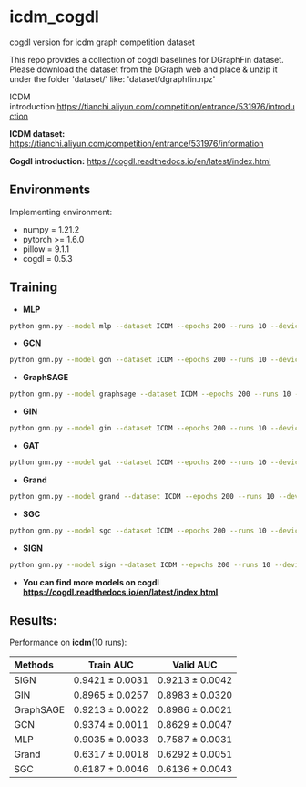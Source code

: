 # icdm_cogdl
cogdl version for icdm graph competition dataset

This repo provides a collection of cogdl baselines for DGraphFin dataset. Please download the dataset from the DGraph web and place & unzip it under the folder 'dataset/'  like: 'dataset/dgraphfin.npz'

ICDM introduction:https://tianchi.aliyun.com/competition/entrance/531976/introduction

**ICDM dataset:** https://tianchi.aliyun.com/competition/entrance/531976/information

**Cogdl introduction:** https://cogdl.readthedocs.io/en/latest/index.html

## Environments
Implementing environment:  
- numpy = 1.21.2  
- pytorch >= 1.6.0  
- pillow = 9.1.1
- cogdl = 0.5.3

## Training

- **MLP**
```bash
python gnn.py --model mlp --dataset ICDM --epochs 200 --runs 10 --device 0
```

- **GCN**
```bash
python gnn.py --model gcn --dataset ICDM --epochs 200 --runs 10 --device 0
```

- **GraphSAGE**
```bash
python gnn.py --model graphsage --dataset ICDM --epochs 200 --runs 10 --device 0
```

- **GIN**
```bash
python gnn.py --model gin --dataset ICDM --epochs 200 --runs 10 --device 0
```

- **GAT**
```bash
python gnn.py --model gat --dataset ICDM --epochs 200 --runs 10 --device 0
```

- **Grand**
```bash
python gnn.py --model grand --dataset ICDM --epochs 200 --runs 10 --device 0
```

- **SGC**
```bash
python gnn.py --model sgc --dataset ICDM --epochs 200 --runs 10 --device 0
```

- **SIGN**
```bash
python gnn.py --model sign --dataset ICDM --epochs 200 --runs 10 --device 0
```


- **You can find more models on cogdl https://cogdl.readthedocs.io/en/latest/index.html**


## Results:
Performance on **icdm**(10 runs):

| Methods   | Train AUC  | Valid AUC  |
|  :----  |  ---- |  ---- |
| SIGN | 0.9421 ± 0.0031 | 0.9213 ± 0.0042 |
| GIN | 0.8965 ± 0.0257 | 0.8983 ± 0.0320 |
| GraphSAGE| 0.9213 ± 0.0022 | 0.8986 ± 0.0021 |
| GCN | 0.9374 ± 0.0011 | 0.8629 ± 0.0047 |
| MLP | 0.9035 ± 0.0033 | 0.7587 ± 0.0031 |
| Grand  | 0.6317 ± 0.0018 | 0.6292 ± 0.0051 |
| SGC | 0.6187 ± 0.0046 | 0.6136 ± 0.0043 |
